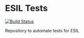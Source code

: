 # ESIL Tests
[![Build Status](https://travis-ci.org/sushant94/esil-tests.svg)](https://travis-ci.org/sushant94/esil-tests)


Repository to automate tests for ESIL
